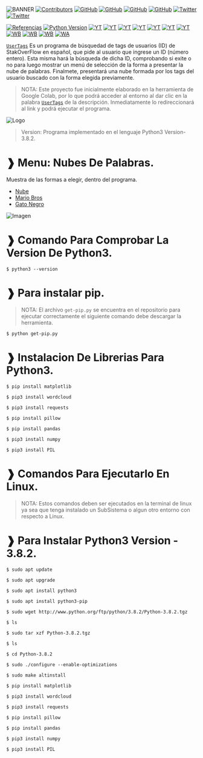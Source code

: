 ![BANNER](https://github.com/JoeTech-Studio/UserTags/blob/master/images/Banner_Principal.jpeg)
[![Contributors](https://img.shields.io/badge/Contributors-%3D%3D%3E-brightgreen)](https://github.com/JoeTech-Studio/UserTags)
[![GitHub](https://img.shields.io/github/followers/hlbv17?label=Helen&style=social)](https://github.com/hlbv17)
[![GitHub](https://img.shields.io/github/followers/JoeTech-Studio?label=Joe&style=social)](https://github.com/JoeTech-Studio)
[![GitHub](https://img.shields.io/github/followers/ropbGitHub?label=Ren%C3%A1n&style=social)](https://github.com/ropbGitHub)
[![GitHub](https://img.shields.io/github/followers/Joguisa?label=Jonat%C3%A1n&style=social)](https://github.com/Joguisa)
[![Twitter](https://img.shields.io/twitter/follow/helenlbv?style=social)](https://twitter.com/helenlbv)
[![Twitter](https://img.shields.io/twitter/follow/JoeTech_Studio?style=social)](https://twitter.com/JoeTech_Studio)

[![Referencias](https://img.shields.io/badge/Referencias-%3D%3D%3E-blue)](https://github.com/JoeTech-Studio/UserTags)
[![Python Version](https://img.shields.io/badge/Python-3.6%2B-green.svg?logo=python&logoColor=white)](https://docs.python.org/es/3.8/tutorial/index.html)
[![YT](https://img.shields.io/badge/Youtube-Tutorial%20Python%20--%20Instalar%20Librerias-red)](https://youtu.be/HlmUaYKjjZc)
[![YT](https://img.shields.io/badge/Youtube-Web%20Scraping%20En%20Python-red)](https://www.youtube.com/watch?v=ViOFqeRgu5s&feature=share)
[![YT](https://img.shields.io/badge/Youtube-Scraping%20Stack%20OverFlow-red)](https://www.youtube.com/watch?v=p_oTB7qz0Y4&t=299s)
[![YT](https://img.shields.io/badge/Youtube-WordCloud%20With%20Python-red)](https://www.youtube.com/watch?v=eHxWshJpoRk&feature=youtu.be)
[![YT](https://img.shields.io/badge/Youtube-C%C3%B3mo%20Hacer%20Web%20Scraping%20Con%20Python-red)](https://www.youtube.com/watch?v=NCfmEcyqgao&feature=youtu.be)
[![YT](https://img.shields.io/badge/Youtube-Introducci%C3%B3n%20al%20Web%20Scraping-red)](https://www.youtube.com/watch?v=j2WF__eM-nE&feature=youtu.be)
[![YT](https://img.shields.io/badge/Youtube-WEB%20SCRAPING-red0)](https://www.youtube.com/watch?v=rhnMvvmfBFI&feature=youtu.be)
[![WB](https://img.shields.io/badge/Web-Generate%20Word%20Clouds%20In%20Python-blue)](https://www.datacamp.com/community/tutorials/wordcloud-python)
[![WB](https://img.shields.io/badge/Web-Beautiful%20Soup%20--%20Installation-orange)](https://www.tutorialspoint.com/beautiful_soup/beautiful_soup_installation.htm)
[![WB](https://img.shields.io/badge/Web-Stack%20OverFlow%20--%20En%20Espa%C3%B1ol-yellow)](https://es.stackoverflow.com/)
[![WA](https://img.shields.io/badge/WhatsApp-Escribenos-green)](https://api.whatsapp.com/send?phone=+593986771033&text=&source=&data=&app_absent=)

[`UserTags`](https://colab.research.google.com/drive/12oISTLGlnEXU2eYRKewxnd3_erQ3M4J6?usp=sharing) Es un programa de búsquedad de tags de usuarios (ID) de StakOverFlow en español, que pide al usuario que ingrese un ID (número entero). Esta misma hará la búsqueda de dicha ID, comprobando si exite o no para luego mostrar un menú de selección de la forma a presentar la nube de palabras. Finalmete, presentará una nube formada por los tags del usuario buscado con la forma elegida previamente.

> NOTA: Este proyecto fue inicialmente elaborado en la herramienta de Google Colab, por lo que podrá acceder al entorno al dar clic en la palabra [`UserTags`](https://colab.research.google.com/drive/12oISTLGlnEXU2eYRKewxnd3_erQ3M4J6?usp=sharing) de la descripción. Inmediatamente lo redireccionará al link y podrá ejecutar el programa.

![Logo](https://github.com/JoeTech-Studio/UserTags/blob/master/images/intro.gif)

> Version: Programa implementado en el lenguaje Python3 Version-3.8.2.

# ❱ Menu: Nubes De Palabras.
  Muestra de las formas a elegir, dentro del programa.
  * [Nube](https://i.imgur.com/lT11QG4.png)
  * [Mario Bros](https://i.imgur.com/28vAIdX.jpg)
  * [Gato Negro](https://i.imgur.com/2gcl5bA.png)

![Imagen](https://github.com/JoeTech-Studio/UserTags/blob/master/images/Menu%20Nubes%20De%20Palabras.jpeg)

# ❱ Comando Para Comprobar La Version De Python3.

```
$ python3 --version
```

# ❱ Para instalar pip.

> NOTA: El archivo `get-pip.py` se encuentra en el repositorio para ejecutar correctamente el siguiente comando debe descargar la herramienta.

```
$ python get-pip.py
```

# ❱ Instalacion De Librerias Para Python3.

```
$ pip install matplotlib

$ pip3 install wordcloud

$ pip3 install requests

$ pip install pillow

$ pip install pandas

$ pip3 install numpy

$ pip3 install PIL

```

# ❱ Comandos Para Ejecutarlo En Linux.

>NOTA: Estos comandos deben ser ejecutados en la terminal de linux ya sea que tenga instalado un SubSistema o algun otro entorno con respecto a Linux.

# ❱ Para Instalar Python3 Version - 3.8.2.
```
$ sudo apt update

$ sudo apt upgrade

$ sudo apt install python3

$ sudo apt install python3-pip

$ sudo wget http://www.python.org/ftp/python/3.8.2/Python-3.8.2.tgz

$ ls

$ sudo tar xzf Python-3.8.2.tgz

$ ls

$ cd Python-3.8.2

$ sudo ./configure --enable-optimizations

$ sudo make altinstall

$ pip install matplotlib

$ pip3 install wordcloud

$ pip3 install requests

$ pip install pillow

$ pip install pandas

$ pip3 install numpy

$ pip3 install PIL

```
